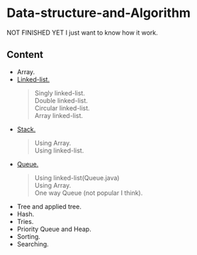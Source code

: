 # Data-structure-and-Algorithm
 NOT FINISHED YET
 I just want to know how it work.
## **Content** 
  - Array.
  - [Linked-list.](https://github.com/itsmebabysmiley/Data-structure-and-Algorithm/tree/master/Linkedlist)
    > Singly linked-list.\
    > Double linked-list.\
    > Circular linked-list.\
    > Array linked-list.
  - [Stack.](https://github.com/itsmebabysmiley/Data-structure-and-Algorithm/tree/master/Stack)
    >Using Array.\
    >Using linked-list.
  - [Queue.](https://github.com/itsmebabysmiley/Data-structure-and-Algorithm/tree/master/Queue)
    >Using linked-list(Queue.java)\
    >Using Array.\
    >One way Queue (not popular I think).
  - Tree and applied tree.
  - Hash.
  - Tries.
  - Priority Queue and Heap.
  - Sorting.
  - Searching.
  
  
